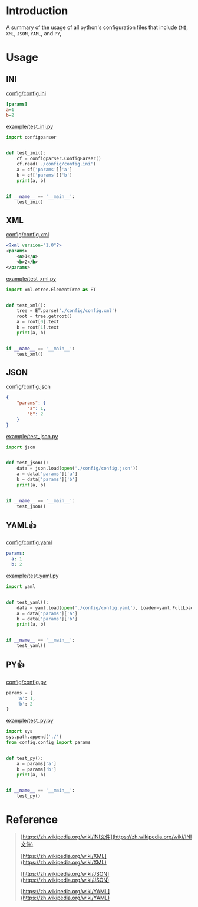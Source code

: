 # Introduction
A summary of the usage of all python's configuration files that include `INI`, `XML`, `JSON`, `YAML`, and `PY`, 

# Usage
## INI
[config/config.ini](config/config.ini)
```ini
[params]
a=1
b=2
```
[example/test_ini.py](example/test_ini.py)
```python
import configparser


def test_ini():
    cf = configparser.ConfigParser()
    cf.read('./config/config.ini')
    a = cf['params']['a']
    b = cf['params']['b']
    print(a, b)


if __name__ == '__main__':
    test_ini()
```
## XML
[config/config.xml](config/config.xml)
```xml
<?xml version="1.0"?>
<params>
    <a>1</a>
    <b>2</b>
</params>
```
[example/test_xml.py](example/test_xml.py)
```python
import xml.etree.ElementTree as ET


def test_xml():
    tree = ET.parse('./config/config.xml')
    root = tree.getroot()
    a = root[0].text
    b = root[1].text
    print(a, b)


if __name__ == '__main__':
    test_xml()
```
## JSON
[config/config.json](config/config.json)
```json
{
    "params": {
        "a": 1,
        "b": 2
    }
}
```
[example/test_json.py](example/test_json.py)
```python
import json


def test_json():
    data = json.load(open('./config/config.json'))
    a = data['params']['a']
    b = data['params']['b']
    print(a, b)


if __name__ == '__main__':
    test_json()
```
## YAML👍
[config/config.yaml](config/config.yaml)
```yaml
params:
  a: 1
  b: 2
```
[example/test_yaml.py](example/test_yaml.py)
```python
import yaml


def test_yaml():
    data = yaml.load(open('./config/config.yaml'), Loader=yaml.FullLoader)
    a = data['params']['a']
    b = data['params']['b']
    print(a, b)


if __name__ == '__main__':
    test_yaml()
```
## PY👍
[config/config.py](config/config.py)
```python
params = {
    'a': 1,
    'b': 2
}
```
[example/test_py.py](example/test_py.py)
```python
import sys
sys.path.append('./')
from config.config import params


def test_py():
    a = params['a']
    b = params['b']
    print(a, b)


if __name__ == '__main__':
    test_py()
```

# Reference
> [https://zh.wikipedia.org/wiki/INI文件](https://zh.wikipedia.org/wiki/INI文件)
> 
> [https://zh.wikipedia.org/wiki/XML](https://zh.wikipedia.org/wiki/XML)
> 
> [https://zh.wikipedia.org/wiki/JSON](https://zh.wikipedia.org/wiki/JSON)
> 
> [https://zh.wikipedia.org/wiki/YAML](https://zh.wikipedia.org/wiki/YAML)